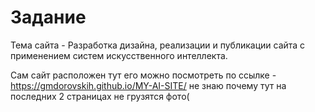 # Задание

Тема сайта - Разработка дизайна, реализации и публикации сайта с применением систем искусственного интеллекта. 

Сам сайт расположен тут
его можно посмотреть по ссылке - https://gmdorovskih.github.io/MY-AI-SITE/
не знаю почему тут на последних 2 страницах не грузятся фото(

